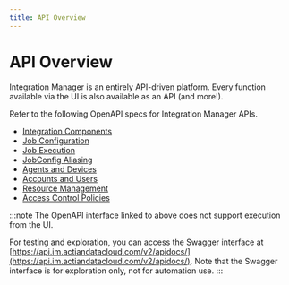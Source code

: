 ```yaml
---
title: API Overview
---
```


# API Overview

Integration Manager is an entirely API-driven platform. Every function available via the UI is also available as an API (and more!).

Refer to the following OpenAPI specs for Integration Manager APIs.

* [Integration Components](../../../job-execution)
* [Job Configuration](../../../job-configuration)
* [Job Execution](../../../job-execution)
* [JobConfig Aliasing](../../../jobconfig-aliasing)
* [Agents and Devices](../../../agent-management)
* [Accounts and Users](../../../account-administration)
* [Resource Management](../../../resource-management)
* [Access Control Policies](../../../access-control-policies)

:::note
The OpenAPI interface linked to above does not support execution from the UI. 

For testing and exploration, you can access the Swagger interface at [https://api.im.actiandatacloud.com/v2/apidocs/](https://api.im.actiandatacloud.com/v2/apidocs/). Note that the Swagger interface is for exploration only, not for automation use.
:::